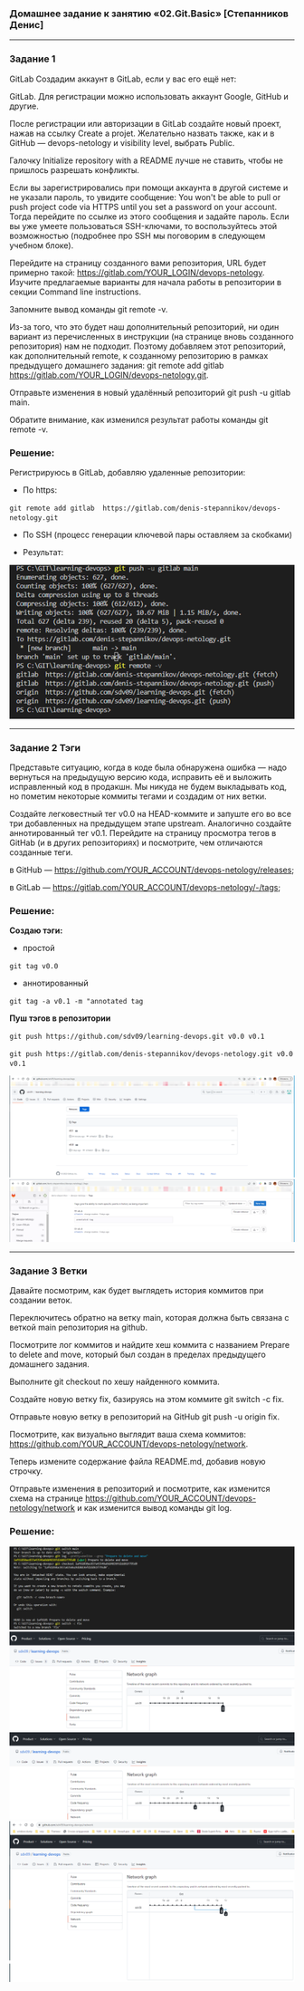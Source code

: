 ### Домашнее задание к занятию «02.Git.Basic» [Степанников Денис]

---

### Задание 1

GitLab
Создадим аккаунт в GitLab, если у вас его ещё нет:

GitLab. Для регистрации можно использовать аккаунт Google, GitHub и другие.

После регистрации или авторизации в GitLab создайте новый проект, нажав на ссылку Create a projet. Желательно назвать также, как и в GitHub — devops-netology и visibility level, выбрать Public.

Галочку Initialize repository with a README лучше не ставить, чтобы не пришлось разрешать конфликты.

Если вы зарегистрировались при помощи аккаунта в другой системе и не указали пароль, то увидите сообщение: You won't be able to pull or push project code via HTTPS until you set a password on your account. Тогда перейдите по ссылке из этого сообщения и задайте пароль. Если вы уже умеете пользоваться SSH-ключами, то воспользуйтесь этой возможностью (подробнее про SSH мы поговорим в следующем учебном блоке).

Перейдите на страницу созданного вами репозитория, URL будет примерно такой: https://gitlab.com/YOUR_LOGIN/devops-netology. Изучите предлагаемые варианты для начала работы в репозитории в секции Command line instructions.

Запомните вывод команды git remote -v.

Из-за того, что это будет наш дополнительный репозиторий, ни один вариант из перечисленных в инструкции (на странице вновь созданного репозитория) нам не подходит. Поэтому добавляем этот репозиторий, как дополнительный remote, к созданному репозиторию в рамках предыдущего домашнего задания: git remote add gitlab https://gitlab.com/YOUR_LOGIN/devops-netology.git.

Отправьте изменения в новый удалённый репозиторий git push -u gitlab main.

Обратите внимание, как изменился результат работы команды git remote -v.

### Решение:

Регистрируюсь в GitLab, добавляю удаленные репозитории:

- По https:

`git remote add gitlab  https://gitlab.com/denis-stepannikov/devops-netology.git`

- По SSH (процесс генерации ключевой пары оставляем за скобками)

- Результат:

![02 Task #01-1](screenshots/02.01.01.png) 

---

### Задание 2 Тэги

Представьте ситуацию, когда в коде была обнаружена ошибка — надо вернуться на предыдущую версию кода, исправить её и выложить исправленный код в продакшн. Мы никуда не будем выкладывать код, но пометим некоторые коммиты тегами и создадим от них ветки.

Создайте легковестный тег v0.0 на HEAD-коммите и запуште его во все три добавленных на предыдущем этапе upstream.
Аналогично создайте аннотированный тег v0.1.
Перейдите на страницу просмотра тегов в GitHab (и в других репозиториях) и посмотрите, чем отличаются созданные теги.

в GitHub — https://github.com/YOUR_ACCOUNT/devops-netology/releases;

в GitLab — https://gitlab.com/YOUR_ACCOUNT/devops-netology/-/tags;

### Решение:

**Создаю тэги:**

- простой

`git tag v0.0`

- аннотированный

`git tag -a v0.1 -m "annotated tag`

**Пуш тэгов в репозитории**

`git push https://github.com/sdv09/learning-devops.git v0.0 v0.1`

`git push https://gitlab.com/denis-stepannikov/devops-netology.git v0.0 v0.1`


![02 Task #02-1](screenshots/02.02.01.png)
![02 Task #02-2](screenshots/02.02.02.png)

---

### Задание 3 Ветки

Давайте посмотрим, как будет выглядеть история коммитов при создании веток.

Переключитесь обратно на ветку main, которая должна быть связана с веткой main репозитория на github.

Посмотрите лог коммитов и найдите хеш коммита с названием Prepare to delete and move, который был создан в пределах предыдущего домашнего задания.

Выполните git checkout по хешу найденного коммита.

Создайте новую ветку fix, базируясь на этом коммите git switch -c fix.

Отправьте новую ветку в репозиторий на GitHub git push -u origin fix.

Посмотрите, как визуально выглядит ваша схема коммитов: https://github.com/YOUR_ACCOUNT/devops-netology/network.

Теперь измените содержание файла README.md, добавив новую строчку.

Отправьте изменения в репозиторий и посмотрите, как изменится схема на странице https://github.com/YOUR_ACCOUNT/devops-netology/network и как изменится вывод команды git log.

### Решение:

![02 Task #03-1](screenshots/02.03.01.png)
![02 Task #03-1](screenshots/02.03.02.png)
![02 Task #03-1](screenshots/02.03.03.png)
![02 Task #03-1](screenshots/02.03.04.png)